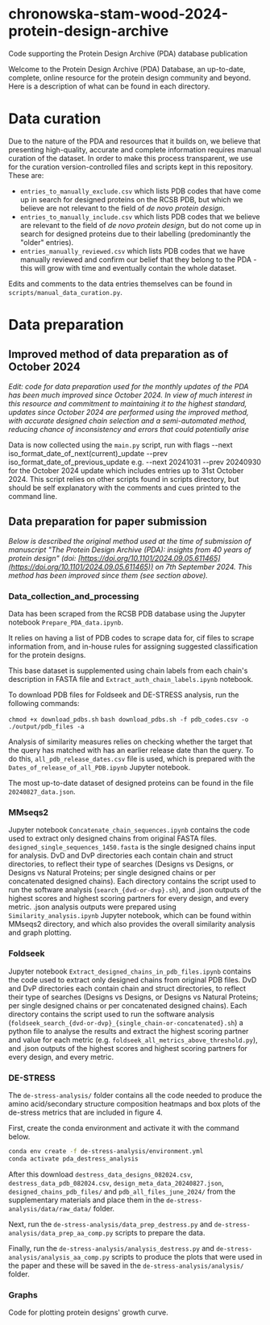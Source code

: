 # chronowska-stam-wood-2024-protein-design-archive
Code supporting the Protein Design Archive (PDA) database publication

Welcome to the Protein Design Archive (PDA) Database, an up-to-date, complete, online resource for the protein design community and beyond. Here is a description of what can be found in each directory.

# Data curation

Due to the nature of the PDA and resources that it builds on, we believe that presenting high-quality, accurate and complete information requires manual curation of the dataset. In order to make this process transparent, we use for the curation version-controlled files and scripts kept in this repository. These are:
* ```entries_to_manually_exclude.csv``` which lists PDB codes that have come up in search for designed proteins on the RCSB PDB, but which we believe are not relevant to the field of _de novo protein design_.
* ```entries_to_manually_include.csv``` which lists PDB codes that we believe are relevant to the field of _de novo protein design_, but do not come up in search for designed proteins due to their labelling (predominantly the "older" entries).
* ```entries_manually_reviewed.csv``` which lists PDB codes that we have manually reviewed and confirm our belief that they belong to the PDA - this will grow with time and eventually contain the whole dataset.

Edits and comments to the data entries themselves can be found in ```scripts/manual_data_curation.py```.

# Data preparation
## Improved method of data preparation as of October 2024
_Edit: code for data preparation used for the monthly updates of the PDA has been much improved since October 2024. In view of much interest in this resource and commitment to maintaining it to the highest standard, updates since October 2024 are performed using the improved method, with accurate designed chain selection and a semi-automated method, reducing chance of inconsistency and errors that could potentially arise_

Data is now collected using the ```main.py``` script, run with flags --next iso_format_date_of_next(current)_update --prev iso_format_date_of_previous_update e.g. --next 20241031 --prev 20240930 for the October 2024 update which includes entries up to 31st October 2024.
This script relies on other scripts found in scripts directory, but should be self explanatory with the comments and cues printed to the command line.

## Data preparation for paper submission
_Below is described the original method used at the time of submission of manuscript "The Protein Design Archive (PDA): insights from 40 years of protein design" (doi: [https://doi.org/10.1101/2024.09.05.611465](https://doi.org/10.1101/2024.09.05.611465)) on 7th September 2024. This method has been improved since them (see section above)._
### Data_collection_and_processing

Data has been scraped from the RCSB PDB database using the Jupyter notebook ```Prepare_PDA_data.ipynb```.

It relies on having a list of PDB codes to scrape data for, cif files to scrape information from, and in-house rules for assigning suggested classification for the protein designs.

This base dataset is supplemented using chain labels from each chain's description in FASTA file and ```Extract_auth_chain_labels.ipynb``` notebook.

To download PDB files for Foldseek and DE-STRESS analysis, run the following commands:

```chmod +x download_pdbs.sh```
```bash download_pdbs.sh -f pdb_codes.csv -o ./output/pdb_files -a```

Analysis of similarity measures relies on checking whether the target that the query has matched with has an earlier release date than the query. To do this, ```all_pdb_release_dates.csv``` file is used, which is prepared with the ```Dates_of_release_of_all_PDB.ipynb``` Jupyter notebook.

The most up-to-date dataset of designed proteins can be found in the file ```20240827_data.json```.

### MMseqs2

Jupyter notebook ```Concatenate_chain_sequences.ipynb``` contains the code used to extract only designed chains from original FASTA files. ```designed_single_sequences_1450.fasta``` is the single designed chains input for analysis. DvD and DvP directories each contain chain and struct directories, to reflect their type of searches (Designs vs Designs, or Designs vs Natural Proteins; per single designed chains or per concatenated designed chains). Each directory contains the script used to run the software analysis (```search_{dvd-or-dvp}.sh```), and .json outputs of the highest scores and highest scoring partners for every design, and every metric. .json analysis outputs were prepared using ```Similarity_analysis.ipynb``` Jupyter notebook, which can be found within MMseqs2 directory, and which also provides the overall similarity analysis and graph plotting.

### Foldseek

Jupyter notebook ```Extract_designed_chains_in_pdb_files.ipynb``` contains the code used to extract only designed chains from original PDB files. DvD and DvP directories each contain chain and struct directories, to reflect their type of searches (Designs vs Designs, or Designs vs Natural Proteins; per single designed chains or per concatenated designed chains). Each directory contains the script used to run the software analysis (```foldseek_search_{dvd-or-dvp}_{single_chain-or-concatenated}.sh```) a python file to analyse the results and extract the highest scoring partner and value for each metric (e.g. ```foldseek_all_metrics_above_threshold.py```), and .json outputs of the highest scores and highest scoring partners for every design, and every metric.

### DE-STRESS

The `de-stress-analysis/` folder contains all the code needed to produce the amino acid/secondary structure composition heatmaps and box plots of the de-stress metrics that are included in figure 4. 

First, create the conda environment and activate it with the command below.

```bash 
conda env create -f de-stress-analysis/environment.yml
conda activate pda_destress_analysis
```

After this download `destress_data_designs_082024.csv`, `destress_data_pdb_082024.csv`, `design_meta_data_20240827.json`, `designed_chains_pdb_files/` and `pdb_all_files_june_2024/` from the supplementary materials and place them in the `de-stress-analysis/data/raw_data/` folder.

Next, run the `de-stress-analysis/data_prep_destress.py` and `de-stress-analysis/data_prep_aa_comp.py` scripts to prepare the data. 

Finally, run the `de-stress-analysis/analysis_destress.py` and `de-stress-analysis/analysis_aa_comp.py` scripts to produce the plots that were used in the paper and these will be saved in the `de-stress-analysis/analysis/` folder.

### Graphs

Code for plotting protein designs' growth curve.
